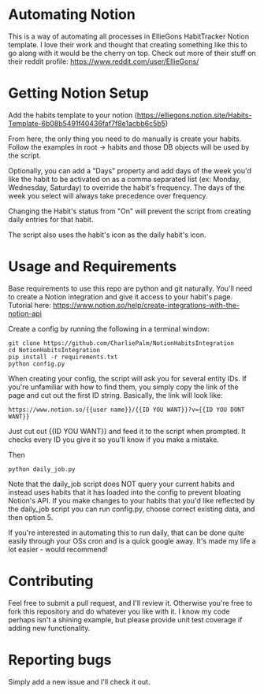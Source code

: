 # Automating Notion

This is a way of automating all processes in EllieGons HabitTracker Notion template. I love their work and thought that creating something like this to go along with it would be the cherry on top. Check out more of their stuff on their reddit profile: https://www.reddit.com/user/EllieGons/

# Getting Notion Setup
Add the habits template to your notion (https://elliegons.notion.site/Habits-Template-6b08b5491f40436faf7f8e1acbb6c5b5)

From here, the only thing you need to do manually is create your habits. Follow the examples in root -> habits and those DB objects will be used by the script. 

Optionally, you can add a "Days" property and add days of the week you'd like the habit to be activated on as a comma separated list (ex: Monday, Wednesday, Saturday) to override the habit's frequency. The days of the week you select will always take precedence over frequency.

Changing the Habit's status from "On" will prevent the script from creating daily entries for that habit.

The script also uses the habit's icon as the daily habit's icon.

# Usage and Requirements
Base requirements to use this repo are python and git naturally.
You'll need to create a Notion integration and give it access to your habit's page. Tutorial here: https://www.notion.so/help/create-integrations-with-the-notion-api

Create a config by running the following in a terminal window:

    git clone https://github.com/CharliePalm/NotionHabitsIntegration
    cd NotionHabitsIntegration
    pip install -r requirements.txt
    python config.py
When creating your config, the script will ask you for several entity IDs. If you're unfamiliar with how to find them, you simply copy the link of the page and cut out the first ID string. Basically, the link will look like:

    https://www.notion.so/{{user name}}/{{ID YOU WANT}}?v={{ID YOU DONT WANT}}
Just cut out {{ID YOU WANT}} and feed it to the script when prompted. It checks every ID you give it so you'll know if you make a mistake.

Then

    python daily_job.py
Note that the daily_job script does NOT query your current habits and instead uses habits that it has loaded into the config to prevent bloating Notion's API. If you make changes to your habits that you'd like reflected by the daily_job script you can run config.py, choose correct existing data, and then option 5.

If you're interested in automating this to run daily, that can be done quite easily through your OSs cron and is a quick google away. It's made my life a lot easier - would recommend!

# Contributing
Feel free to submit a pull request, and I'll review it. Otherwise you're free to fork this repository and do whatever you like with it. I know my code perhaps isn't a shining example, but please provide unit test coverage if adding new functionality.

# Reporting bugs
Simply add a new issue and I'll check it out.

